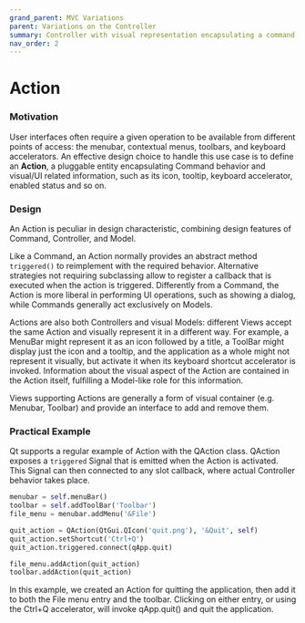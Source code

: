 ```yaml
---
grand_parent: MVC Variations
parent: Variations on the Controller
summary: Controller with visual representation encapsulating a command.
nav_order: 2
---
```

# Action

### Motivation

User interfaces often require a given operation to be available from different points of
access: the menubar, contextual menus, toolbars, and keyboard accelerators. 
An effective design choice to handle this use case is to define an **Action**,
a pluggable entity encapsulating Command behavior and visual/UI related information,
such as its icon, tooltip, keyboard accelerator, enabled status and so on.

### Design

An Action is peculiar in design characteristic, combining design features of 
Command, Controller, and Model. 

Like a Command, an Action normally provides an abstract method ``triggered()``
to reimplement with the required behavior.  Alternative strategies not
requiring subclassing allow to register a callback that is executed when the
action is triggered. Differently from a Command, the Action is more liberal in
performing UI operations, such as showing a dialog, while Commands generally
act exclusively on Models.

Actions are also both Controllers and visual Models: different Views accept the
same Action and visually represent it in a different way. For example, a
MenuBar might represent it as an icon followed by a title, a ToolBar might
display just the icon and a tooltip, and the application as a whole might not
represent it visually, but activate it when its keyboard shortcut
accelerator is invoked.  Information about the visual aspect of the Action are
contained in the Action itself, fulfilling a Model-like role for this
information. 

Views supporting Actions are generally a form of visual container (e.g.
Menubar, Toolbar) and provide an interface to add and remove them.

### Practical Example

Qt supports a regular example of Action with the QAction class. 
QAction exposes a ``triggered`` Signal that is emitted when the Action is 
activated. This Signal can then connected to any slot callback, where actual
Controller behavior takes place.

```python
menubar = self.menuBar()
toolbar = self.addToolBar('Toolbar')
file_menu = menubar.addMenu('&File')

quit_action = QAction(QtGui.QIcon('quit.png'), '&Quit', self)        
quit_action.setShortcut('Ctrl+Q')
quit_action.triggered.connect(qApp.quit)

file_menu.addAction(quit_action)
toolbar.addAction(quit_action)
```

In this example, we created an Action for quitting the application, then add it
to both the File menu entry and the toolbar. Clicking on either entry, or using
the Ctrl+Q accelerator, will invoke qApp.quit() and quit the application.
